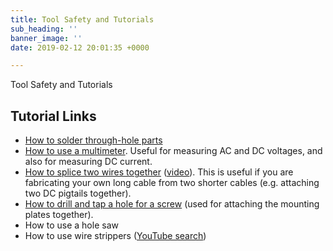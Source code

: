 ```yaml
---
title: Tool Safety and Tutorials
sub_heading: ''
banner_image: ''
date: 2019-02-12 20:01:35 +0000

---
```

Tool Safety and Tutorials

## Tutorial Links

* [How to solder through-hole parts](https://www.youtube.com/watch?v=oqV2xU1fee8)
* [How to use a multimeter](https://learn.sparkfun.com/tutorials/how-to-use-a-multimeter). Useful for measuring AC and DC voltages, and also for measuring DC current.
* [How to splice two wires together](https://www.knowyourparts.com/technical-resources/electrical/hand-wire-splicing-technique/) ([video](https://www.youtube.com/watch?v=oqV2xU1fee8)). This is useful if you are fabricating your own long cable from two shorter cables (e.g. attaching two DC pigtails together).
* [How to drill and tap a hole for a screw](https://www.youtube.com/watch?v=X9VhONdGFFg) (used for attaching the mounting plates together).
* How to use a hole saw
* How to use wire strippers ([YouTube search](https://www.youtube.com/results?search_query=how+to+use+wire+strippers))